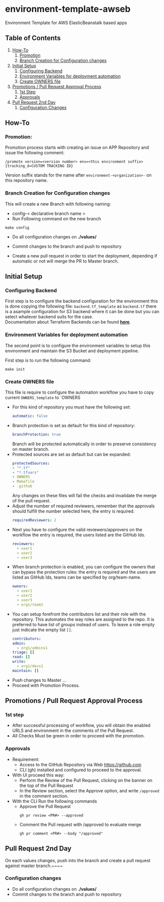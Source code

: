 # environment-template-awseb
Environment Template for AWS ElasticBeanstalk based apps

## Table of Contents
1. [How-To](#how-to)
    1. [Promotion](#promotion)
    2. [Branch Creation for Configuration changes](#branch-creation-for-configuration-changes)
2. [Initial Setup](#initial-setup)
    1. [Configuring Backend](#configuring-backend)
    2. [Environment Variables for deployment automation](#environment-variables-for-deployment-automation)
    3. [Create OWNERS file](#create-owners-file)
3. [Promotions / Pull Request Approval Process](#promotions--pull-request-approval-process)
    1. [1st Step](#1st-step)
    2. [Approvals](#approvals)
4. [Pull Request 2nd Day](#pull-request-2nd-day)
    1. [Configuration Changes](#configuration-changes)

## How-To
### Promotion:
Promotion process starts with creating an issue on APP Repository and issue the following comment:
```
/promote version=<version number> env=<this environment suffix> {tracking_d=CUSTOM TRACKING ID}
```
Version suffix stands for the name after `environment-<organization>-` on this repository name.

### Branch Creation for Configuration changes
This will create a new Branch with following naming:
* config-< declarative branch name >
*  Run Following command on the new branch
  ```shell
  make config
  ```
* Do all configuration changes on **./values/**

* Commit changes to the branch and push to repository
* Create a new pull request in order to start the deployment, depending if automatic or not will merge the PR to Master branch.

## Initial Setup
### Configuring Backend
First step is to configure the backend configuration for the environment
this is done copying the following file: `backend.tf_template` as `backend.tf`
there is a asample configuration for S3 backend where it can be done but
you can select whatever backend suits for the case. <br/>
Documentation about Terraform Backends can be found **[here](https://developer.hashicorp.com/terraform/language/settings/backends/configuration)**.

### Environment Variables for deployment automation
The second point is to configure the environment variables to
setup this environment and maintain the S3 Bucket and deployment pipeline. <br/>

First step is to run the following command:
```shell
make init
```

### Create OWNERS file
This file is require to configure the automation workflow
you have to copy current `OWNERS_template` to `OWNERS
* For this kind of repository you must have the following set:
  ```yaml
  automatic: false
  ```
* Branch protection is set as default for this kind of repository:
  ```yaml
  branchProtection: true
  ```
  Branch will be protected automatically in order to preserve consistency on master branch.
* Protected sources are set as default but can be expanded:
  ```yaml
  protectedSources:
  - "*.tf"
  - "*.tfvars"
  - OWNERS
  - Makefile
  - .github
  ```
  Any changes on these files will fail the checks and invalidate the merge of the pull request.
* Adjust the number of required reviewers, remember that the approvals
  should fulfill the number selected here, the entry is required.
  ```yaml
  requiredReviewers: 2
  ```
* Next you have to configure the valid reviewers/approvers on the workflow
  the entry is required, the users listed are the GitHub Ids.
  ```yaml
  reviewers:
    - user1
    - user2
    - user3
  ```
* When branch protection is enabled, you can configure the owners that can bypass the protection rules:
  the entry is required and the users are listed as GitHub Ids, teams can be specified by org/team-name.
  ```yaml
  owners:
    - user1
    - user2
    - user3
    - org1/team1
  ```
* You can setup forefront the contributors list and their role with the repository.
  This automates the way roles are assigned to the repo.
  It is preferred to have list of groups instead of users.
  To leave a role empty just indicate the empty list `[]`.
  ```yaml
  contributors:
  admin:
    - org1/admins1
  triage: []
  read: []
  write:
    - org1/devs1
  maintain: []
  ```
* Push changes to Master ...
* Proceed with Promotion Process.

## Promotions / Pull Request Approval Process
### 1st step
* After successful processing of workflow, you will obtain the enabled URLS and environment in the comments of the Pull Request.
* All Checks Must be green in order to proceed with the promotion.
### Approvals
* Requirement:
   * Access to the GitHub Repository via Web https://github.com
   * CLI (gh) installed and configured to proceed to the approval.
* With UI proceed this way:
   * Perform the Review of the Pull Request, clicking on the banner on the top of the Pull Request
   * In the Review section, select the Approve option, and write `/approved` in the comment section.
* With the CLI Run the following commands
   * Approve the Pull Request
     ```shell
     gh pr review <PR#> --approved
     ```
   * Comment the Pull request with /approved to evaluate merge
     ```shell
     gh pr comment <PR#> --body "/approved"
     ```

## Pull Request 2nd Day
On each values changes, push into the branch and create a pull request against master branch.~~~~

### Configuration changes
* Do all configuration changes on **./values/**
* Commit changes to the branch and push to repository
